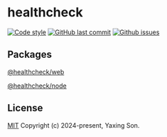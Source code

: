 # healthcheck

[![Code style](https://img.shields.io/badge/code_style-prettier-ff69b4.svg?style=flat-square)](https://github.com/prettier/prettier)
[![GitHub last commit](https://img.shields.io/github/last-commit/yaxingson/healthcheck.svg?style=flat-square)](https://github.com/yaxingson/healthcheck/commits/main)
[![Github issues](https://img.shields.io/github/issues/yaxingson/healthcheck)]()

## Packages

[@healthcheck/web]('./lib/web')

[@healthcheck/node]('./lib/node')

## License

[MIT](https://opensource.org/license/MIT) Copyright (c) 2024-present, Yaxing Son.

